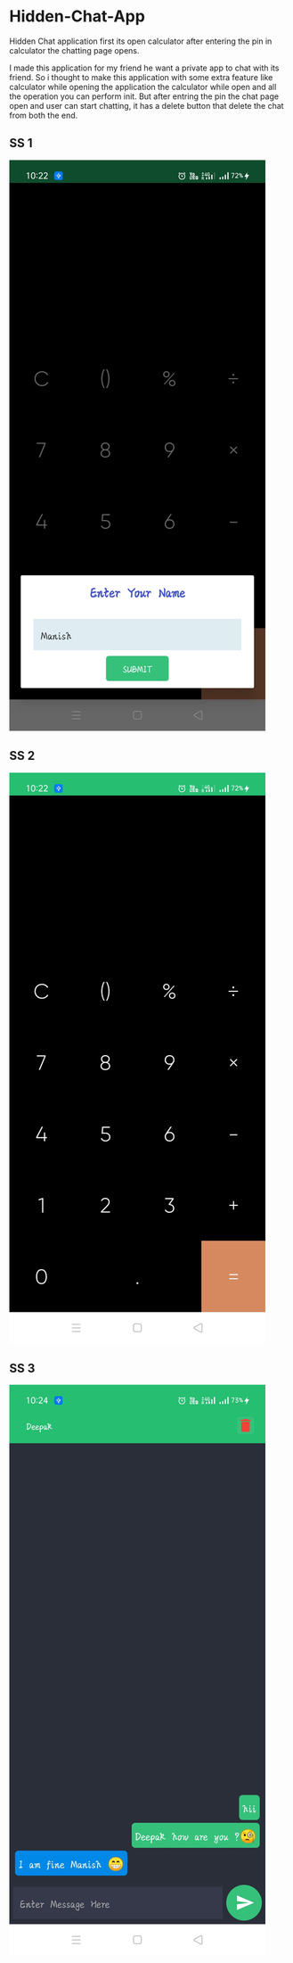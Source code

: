# Hidden-Chat-App
Hidden Chat application first its open calculator after entering the pin in calculator the chatting page opens.

I made this application for my friend he want a private app to chat with its friend.
So i thought to make this application with some extra feature like calculator while opening the application the calculator while open and all the operation you can perform init.
But after entring the pin the chat page open and user can start chatting, it has a delete button that delete the chat from both the end.


## SS 1
![screen shot](./ss3.jpg)

## SS 2
![screen shot](./ss2.jpg)

## SS 3
![screen shot](./ss1.jpg)

